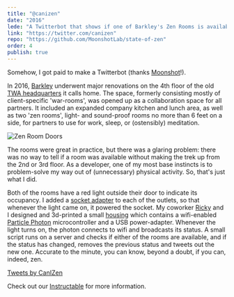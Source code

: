 ```yaml
---
title: "@canizen"
date: "2016"
lede: "A Twitterbot that shows if one of Barkley's Zen Rooms is available."
link: "https://twitter.com/canizen"
repo: "https://github.com/MoonshotLab/state-of-zen"
order: 4
publish: true
---
```


Somehow, I got paid to make a Twitterbot (thanks <a href="http://moonshot.barkleyus.com" target="_blank"> Moonshot</a>!).

In 2016, <a href="https://www.barkleyus.com/" target="_blank">Barkley</a> underwent major renovations on the 4th floor of the old <a href="https://en.wikipedia.org/wiki/TWA_Corporate_Headquarters_Building" target="_blank">TWA headquarters</a> it calls home. The space, formerly consisting mostly of client-specific 'war-rooms', was opened up as a collaboration space for all partners. It included an expanded company kitchen and lunch area, as well as two 'zen rooms', light- and sound-proof rooms no more than 6 feet on a side, for partners to use for work, sleep, or (ostensibly) meditation.

<div class="blog-inset">
<img src="/canizen-doors.gif" alt="Zen Room Doors" title="Zen Room Doors" />
</div>

The rooms were great in practice, but there was a glaring problem: there was no way to tell if a room was available without making the trek up from the 2nd or 3rd floor. As a developer, one of my most base instincts is to problem-solve my way out of (unnecessary) physical activity. So, that's just what I did.

Both of the rooms have a red light outside their door to indicate its occupancy. I added a <a href="https://www.amazon.com/Onite-2-Pack-Standard-Holder-Adapter/dp/B01EHAE56S" target="_blank">socket adapter</a> to each of the outlets, so that whenever the light came on, it powered the socket. My coworker <a href="https://about.me/ricky.catto" target="_blank">Ricky</a> and I designed and 3d-printed a small <a href="https://www.thingiverse.com/thing:1948319" target="_blank">housing</a> which contains a wifi-enabled <a href="https://www.particle.io/products/hardware/photon-wifi-dev-kit" target="_blank">Particle Photon</a> microcontroller and a USB power-adapter. Whenever the light turns on, the photon connects to wifi and broadcasts its status. A small script runs on a server and checks if either of the rooms are available, and if the status has changed, removes the previous status and tweets out the new one. Accurate to the minute, you can know, beyond a doubt, if you can, indeed, zen.

<div class="blog-inset"><a class="twitter-timeline" href="https://twitter.com/CanIZen?ref_src=twsrc%5Etfw">Tweets by CanIZen</a></div>

Check out our <a href="http://www.instructables.com/id/Spy-on-Your-Lightbulbs/" target="_blank">Instructable</a> for more information.
